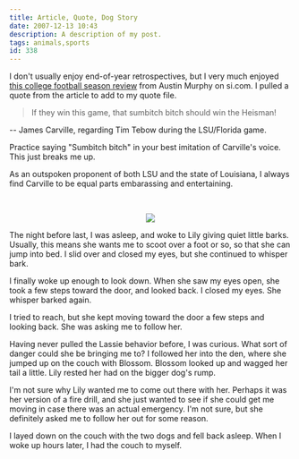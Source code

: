 ```yaml
---
title: Article, Quote, Dog Story
date: 2007-12-13 10:43
description: A description of my post.
tags: animals,sports
id: 338
---
```


I don't usually enjoy end-of-year retrospectives, but I very much enjoyed <a href="http://sportsillustrated.cnn.com/2007/writers/austin_murphy/12/11/season.review/2.html" target="_blank">this college football season review</a> from Austin Murphy on si.com.  I pulled a quote from the article to add to my quote file.

<blockquote>If they win this game, that sumbitch bitch should win the Heisman!</blockquote>

-- James Carville, regarding Tim Tebow during the LSU/Florida game.

Practice saying "Sumbitch bitch" in your best imitation of Carville's voice.  This just breaks me up.

As an outspoken proponent of both LSU and the state of Louisiana, I always find Carville to be equal parts embarassing and entertaining.

<span class="spanEndPreview">&nbsp;</span>

<center><img src="/img/greenline.gif"></center>

The night before last, I was asleep, and woke to Lily giving quiet little barks.  Usually, this means she wants me to scoot over a foot or so, so that she can jump into bed.  I slid over and closed my eyes, but she continued to whisper bark.

I finally woke up enough to look down.  When she saw my eyes open, she took a few steps toward the door, and looked back.  I closed my eyes.  She whisper barked again.

I tried to reach, but she kept moving toward the door a few steps and looking back.  She was asking me to follow her.

Having never pulled the Lassie behavior before, I was curious.  What sort of danger could she be bringing me to?  I followed her into the den, where she jumped up on the couch with Blossom.  Blossom looked up and wagged her tail a little.  Lily rested her had on the bigger dog's rump.

I'm not sure why Lily wanted me to come out there with her.  Perhaps it was her version of a fire drill, and she just wanted to see if she could get me moving in case there was an actual emergency.  I'm not sure, but she definitely asked me to follow her out for some reason.

I layed down on the couch with the two dogs and fell back asleep.  When I woke up hours later, I had the couch to myself.